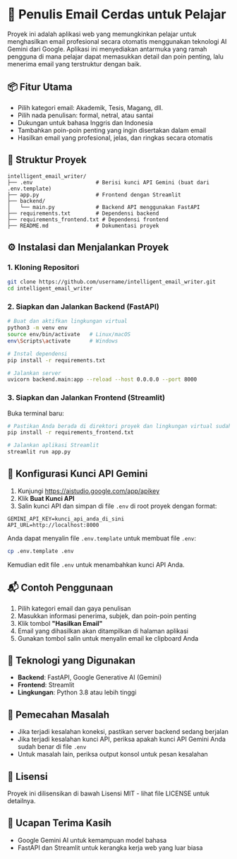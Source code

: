 # 📝 Penulis Email Cerdas untuk Pelajar

Proyek ini adalah aplikasi web yang memungkinkan pelajar untuk menghasilkan email profesional secara otomatis menggunakan teknologi AI Gemini dari Google. Aplikasi ini menyediakan antarmuka yang ramah pengguna di mana pelajar dapat memasukkan detail dan poin penting, lalu menerima email yang terstruktur dengan baik.

## 📦 Fitur Utama

* Pilih kategori email: Akademik, Tesis, Magang, dll.
* Pilih nada penulisan: formal, netral, atau santai
* Dukungan untuk bahasa Inggris dan Indonesia
* Tambahkan poin-poin penting yang ingin disertakan dalam email
* Hasilkan email yang profesional, jelas, dan ringkas secara otomatis

## 📁 Struktur Proyek

```
intelligent_email_writer/
├── .env                    # Berisi kunci API Gemini (buat dari .env.template)
├── app.py                  # Frontend dengan Streamlit
├── backend/
│   └── main.py             # Backend API menggunakan FastAPI
├── requirements.txt        # Dependensi backend
├── requirements_frontend.txt # Dependensi frontend
├── README.md               # Dokumentasi proyek
```

## ⚙️ Instalasi dan Menjalankan Proyek

### 1. Kloning Repositori

```bash
git clone https://github.com/username/intelligent_email_writer.git
cd intelligent_email_writer
```

### 2. Siapkan dan Jalankan Backend (FastAPI)

```bash
# Buat dan aktifkan lingkungan virtual
python3 -m venv env
source env/bin/activate   # Linux/macOS
env\Scripts\activate      # Windows

# Instal dependensi
pip install -r requirements.txt

# Jalankan server
uvicorn backend.main:app --reload --host 0.0.0.0 --port 8000
```

### 3. Siapkan dan Jalankan Frontend (Streamlit)

Buka terminal baru:

```bash
# Pastikan Anda berada di direktori proyek dan lingkungan virtual sudah diaktifkan
pip install -r requirements_frontend.txt

# Jalankan aplikasi Streamlit
streamlit run app.py
```

## 🔐 Konfigurasi Kunci API Gemini

1. Kunjungi https://aistudio.google.com/app/apikey
2. Klik **Buat Kunci API**
3. Salin kunci API dan simpan di file `.env` di root proyek dengan format:

```
GEMINI_API_KEY=kunci_api_anda_di_sini
API_URL=http://localhost:8000
```

Anda dapat menyalin file `.env.template` untuk membuat file `.env`:

```bash
cp .env.template .env
```

Kemudian edit file `.env` untuk menambahkan kunci API Anda.

## 📬 Contoh Penggunaan

1. Pilih kategori email dan gaya penulisan
2. Masukkan informasi penerima, subjek, dan poin-poin penting
3. Klik tombol **"Hasilkan Email"**
4. Email yang dihasilkan akan ditampilkan di halaman aplikasi
5. Gunakan tombol salin untuk menyalin email ke clipboard Anda

## 🚀 Teknologi yang Digunakan

- **Backend**: FastAPI, Google Generative AI (Gemini)
- **Frontend**: Streamlit
- **Lingkungan**: Python 3.8 atau lebih tinggi

## 🤔 Pemecahan Masalah

- Jika terjadi kesalahan koneksi, pastikan server backend sedang berjalan
- Jika terjadi kesalahan kunci API, periksa apakah kunci API Gemini Anda sudah benar di file `.env`
- Untuk masalah lain, periksa output konsol untuk pesan kesalahan

## 📄 Lisensi

Proyek ini dilisensikan di bawah Lisensi MIT - lihat file LICENSE untuk detailnya.

## 🙏 Ucapan Terima Kasih

- Google Gemini AI untuk kemampuan model bahasa
- FastAPI dan Streamlit untuk kerangka kerja web yang luar biasa
